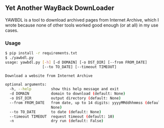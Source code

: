 ## Yet Another WayBack DownLoader

YAWBDL is a tool to download archived pages from Internet Archive, which I wrote because none of other tools worked good enough (or at all) in my use cases.

### Usage

```bash
$ pip install -r requirements.txt
$ ./yawbdl.py
usage: yawbdl.py [-h] [-d DOMAIN] [-o DST_DIR] [--from FROM_DATE]
                 [--to TO_DATE] [--timeout TIMEOUT]

Download a website from Internet Archive

optional arguments:
  -h, --help         show this help message and exit
  -d DOMAIN          domain to download (default: None)
  -o DST_DIR         output directory (default: None)
  --from FROM_DATE   from date, up to 14 digits: yyyyMMddhhmmss (default:
                     None)
  --to TO_DATE       to date (default: None)
  --timeout TIMEOUT  request timeout (default: 10)
  -n                 dry run (default: False)
```
